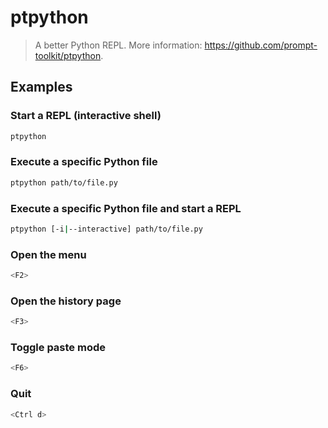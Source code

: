 # ptpython

> A better Python REPL. More information: <https://github.com/prompt-toolkit/ptpython>.

## Examples

### Start a REPL (interactive shell)

```bash
ptpython
```

### Execute a specific Python file

```bash
ptpython path/to/file.py
```

### Execute a specific Python file and start a REPL

```bash
ptpython [-i|--interactive] path/to/file.py
```

### Open the menu

```bash
<F2>
```

### Open the history page

```bash
<F3>
```

### Toggle paste mode

```bash
<F6>
```

### Quit

```bash
<Ctrl d>
```
